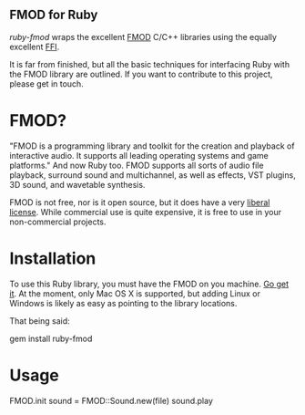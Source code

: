 <!-- Efficient, realtime audio for Ruby
==================================

Ruby is too slow to do realtime audio, but C is not. The best way to give Ruby robust audio capabilities is to use a native C/C++ library. The primary problem then is which library to choose and how to wire it into Ruby.

So how do you choose an audio library? Aside from writing one from scratch, there are a number of widely used preexisting C/C++ audio libraries. At the lowest level, there are projects like PortAudio which handle direct interfacing with the hardware only, requiring a programmer to feed it a stream of numbers representing a waveform. At the highest level, projects like CLAM, CSL, FMOD and others provide a full framework complete with voice management, sound file playback, and even synthesis. In these frameworks, the low level number pushing is well abstracted, leaving the programmer with a coarse interface to predefined functionality.

This Ruby library has chosen a high level framework as a basis for realtime audio. While it certainly is possible to get Ruby to push waveform representations to a low level API like PortAudio, doing so 44100 times a second is not playing to Ruby's strengths. By using a high level library, we trade flexible synthesis for a limited set of fast, efficient audio routines.

To get Ruby to use external native libraries, there are a few ways to go about it. You can write a C external, use the DL library available in the Ruby standard distribution, or you can use FFI. Having tried all three methods of interfacing with C, FFI is a clear winner. It is efficient, predictable, effortlessly cross platform, and decently well documented.

Ruby has been sorely lacking an audio framework, and an FMOD wrapper is a great place to start. This library is ultimately meant to be the basis of audio DSLs written in Ruby.  -->

FMOD for Ruby
-------------

*ruby-fmod* wraps the excellent [FMOD](http://www.fmod.org) C/C++ libraries using the equally excellent [FFI](http://github.com/ffi/ffi).

It is far from finished, but all the basic techniques for interfacing Ruby with the FMOD library are outlined. If you want to contribute to this project, please get in touch.

FMOD?
=====

"FMOD is a programming library and toolkit for the creation and playback of interactive audio. It supports all leading operating systems and game platforms." And now Ruby too. FMOD supports all sorts of audio file playback, surround sound and multichannel, as well as effects, VST plugins, 3D sound, and wavetable synthesis.

FMOD is not free, nor is it open source, but it does have a very [liberal license](http://www.fmod.org/index.php/sales). While commercial use is quite expensive, it is free to use in your non-commercial projects.

Installation
============

To use this Ruby library, you must have the FMOD on you machine. [Go get it](http://www.fmod.org/index.php/download). At the moment, only Mac OS X is supported, but adding Linux or Windows is likely as easy as pointing to the library locations.

That being said:

  gem install ruby-fmod
  
Usage
=====

  FMOD.init
  sound = FMOD::Sound.new(file)
  sound.play

